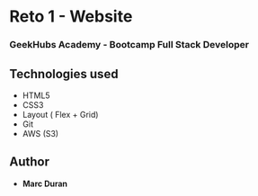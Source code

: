 # Reto 1 - Website
### GeekHubs Academy - Bootcamp Full Stack Developer

## Technologies used
* HTML5
* CSS3
* Layout ( Flex + Grid)
* Git
* AWS (S3)

## Author
* **Marc Duran**
